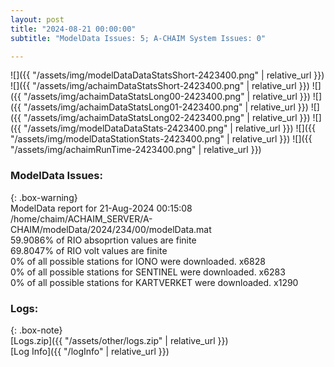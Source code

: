 ```yaml
---
layout: post
title: "2024-08-21 00:00:00"
subtitle: "ModelData Issues: 5; A-CHAIM System Issues: 0"

---
```


![]({{ "/assets/img/modelDataDataStatsShort-2423400.png" | relative_url }})
![]({{ "/assets/img/achaimDataStatsShort-2423400.png" | relative_url }})
![]({{ "/assets/img/achaimDataStatsLong00-2423400.png" | relative_url }})
![]({{ "/assets/img/achaimDataStatsLong01-2423400.png" | relative_url }})
![]({{ "/assets/img/achaimDataStatsLong02-2423400.png" | relative_url }})
![]({{ "/assets/img/modelDataDataStats-2423400.png" | relative_url }})
![]({{ "/assets/img/modelDataStationStats-2423400.png" | relative_url }})
![]({{ "/assets/img/achaimRunTime-2423400.png" | relative_url }})


### ModelData Issues:  
  
{: .box-warning}  
 ModelData report for 21-Aug-2024 00:15:08   
 /home/chaim/ACHAIM_SERVER/A-CHAIM/modelData/2024/234/00/modelData.mat   
 59.9086% of RIO absoprtion values are finite   
 69.8047% of RIO volt values are finite   
 0% of all possible stations for IONO were downloaded. x6828   
 0% of all possible stations for SENTINEL were downloaded. x6283   
 0% of all possible stations for KARTVERKET were downloaded. x1290   
  


### Logs:  
  
{: .box-note}  
[Logs.zip]({{ "/assets/other/logs.zip" | relative_url }})  
[Log Info]({{ "/logInfo" | relative_url }})  
